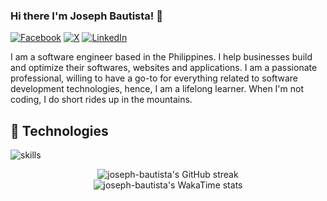 ### Hi there I'm Joseph Bautista! 👋

[![Facebook](https://img.shields.io/badge/Facebook-%231877F2.svg?&style=flat-square&logo=facebook&logoColor=white)](https://www.facebook.com/jayrbautista26/) [![X](https://img.shields.io/badge/Twitter-%231DA1F2.svg?&style=flat-square&logo=X&logoColor=white)](https://twitter.com/jayrbautista26) [![LinkedIn](https://img.shields.io/badge/LinkedIn-%230077B5.svg?&style=flat-square&logo=linkedin&logoColor=white)](https://www.linkedin.com/in/joseph-bautista/) 

<!-- [![YouTube](https://img.shields.io/badge/YouTube-%23FF0000.svg?&style=flat-square&logo=youtube&logoColor=white)](https://www.youtube.com/@joseph-bautista) -->

I am a software engineer based in the Philippines. I help businesses build and optimize their softwares, websites and applications. I am a passionate professional, willing to have a go-to for everything related to software development technologies, hence, I am a lifelong learner. When I'm not coding, I do short rides up in the mountains.

## 🔧 Technologies

![skills](https://skillicons.dev/icons?i=php,py,javascript,elixir,laravel,django,express,nodejs,react,vuejs,mysql,docker,nginx,aws&theme=dark&perline=15)

<!--
## GitHub Stats

 [![Joseph's Github stats](https://github-readme-stats.vercel.app/api?username=joseph-bautista)](https://github.com/joseph-bautista/github-readme-stats) [![Top Langs](https://github-readme-stats.vercel.app/api/top-langs/?username=joseph-bautista)](https://github.com/joseph-bautista/github-readme-stats)
-->

<div align="center">
  <img
    src="https://github-readme-streak-stats.herokuapp.com/?user=joseph-bautista&theme=highcontrast"
    alt="joseph-bautista's GitHub streak"
  />
</div>
<div align="center">
  <img
    src="https://github-readme-stats.vercel.app/api/wakatime?username=joseph-bautista&theme=highcontrast&title_color=fb8c00&custom_title=All-time+WakaTime+Stats&layout=compact&langs_count=8"
    alt="joseph-bautista's WakaTime stats"
  />
</div>
